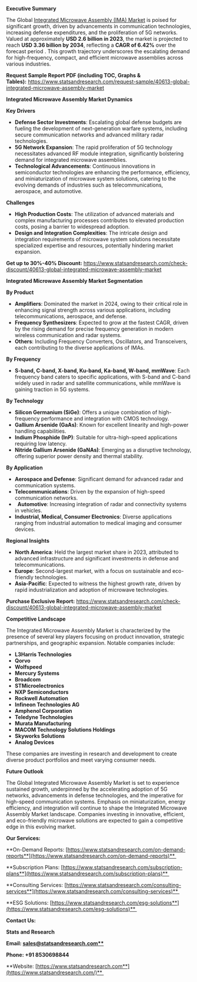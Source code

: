 ﻿**Executive Summary**

The Global [Integrated Microwave Assembly (IMA) Market](https://www.statsandresearch.com/report/40613-global-integrated-microwave-assembly-market) is poised for significant growth, driven by advancements in communication technologies, increasing defense expenditures, and the proliferation of 5G networks. Valued at approximately **USD 2.6 billion in 2023**, the market is projected to reach **USD 3.36 billion by 2034**, reflecting a **CAGR of 6.42%** over the forecast period . This growth trajectory underscores the escalating demand for high-frequency, compact, and efficient microwave assemblies across various industries. 

**Request Sample Report PDF (including TOC, Graphs & Tables):** <https://www.statsandresearch.com/request-sample/40613-global-integrated-microwave-assembly-market> 

**Integrated Microwave Assembly Market Dynamics**

**Key Drivers**

- **Defense Sector Investments**: Escalating global defense budgets are fueling the development of next-generation warfare systems, including secure communication networks and advanced military radar technologies. 
- **5G Network Expansion**: The rapid proliferation of 5G technology necessitates advanced RF module integration, significantly bolstering demand for integrated microwave assemblies.
- **Technological Advancements**: Continuous innovations in semiconductor technologies are enhancing the performance, efficiency, and miniaturization of microwave system solutions, catering to the evolving demands of industries such as telecommunications, aerospace, and automotive. 

**Challenges**

- **High Production Costs**: The utilization of advanced materials and complex manufacturing processes contributes to elevated production costs, posing a barrier to widespread adoption.
- **Design and Integration Complexities**: The intricate design and integration requirements of microwave system solutions necessitate specialized expertise and resources, potentially hindering market expansion.

**Get up to 30%-40% Discount:** <https://www.statsandresearch.com/check-discount/40613-global-integrated-microwave-assembly-market> 

**Integrated Microwave Assembly Market Segmentation**

**By Product**

- **Amplifiers**: Dominated the market in 2024, owing to their critical role in enhancing signal strength across various applications, including telecommunications, aerospace, and defense.
- **Frequency Synthesizers**: Expected to grow at the fastest CAGR, driven by the rising demand for precise frequency generation in modern wireless communication and radar systems.
- **Others**: Including Frequency Converters, Oscillators, and Transceivers, each contributing to the diverse applications of IMAs. 

**By Frequency**

- **S-band, C-band, X-band, Ku-band, Ka-band, W-band, mmWave**: Each frequency band caters to specific applications, with S-band and C-band widely used in radar and satellite communications, while mmWave is gaining traction in 5G systems. 

**By Technology**

- **Silicon Germanium (SiGe)**: Offers a unique combination of high-frequency performance and integration with CMOS technology. 
- **Gallium Arsenide (GaAs)**: Known for excellent linearity and high-power handling capabilities. 
- **Indium Phosphide (InP)**: Suitable for ultra-high-speed applications requiring low latency. 
- **Nitride Gallium Arsenide (GaNAs)**: Emerging as a disruptive technology, offering superior power density and thermal stability. 

**By Application**

- **Aerospace and Defense**: Significant demand for advanced radar and communication systems. 
- **Telecommunications**: Driven by the expansion of high-speed communication networks.
- ` `**Automotive**: Increasing integration of radar and connectivity systems in vehicles. 
- **Industrial, Medical, Consumer Electronics**: Diverse applications ranging from industrial automation to medical imaging and consumer devices.

**Regional Insights**

- **North America**: Held the largest market share in 2023, attributed to advanced infrastructure and significant investments in defense and telecommunications.
- **Europe**: Second-largest market, with a focus on sustainable and eco-friendly technologies.
- **Asia-Pacific**: Expected to witness the highest growth rate, driven by rapid industrialization and adoption of microwave technologies.

**Purchase Exclusive Report:** <https://www.statsandresearch.com/check-discount/40613-global-integrated-microwave-assembly-market> 

**Competitive Landscape**

The Integrated Microwave Assembly Market is characterized by the presence of several key players focusing on product innovation, strategic partnerships, and geographic expansion. Notable companies include:

- **L3Harris Technologies**
- **Qorvo**
- **Wolfspeed**
- **Mercury Systems**
- **Broadcom**
- **STMicroelectronics**
- **NXP Semiconductors**
- **Rockwell Automation**
- **Infineon Technologies AG**
- **Amphenol Corporation**
- **Teledyne Technologies**
- **Murata Manufacturing**
- **MACOM Technology Solutions Holdings**
- **Skyworks Solutions**
- **Analog Devices**

These companies are investing in research and development to create diverse product portfolios and meet varying consumer needs.

**Future Outlook**

The Global Integrated Microwave Assembly Market is set to experience sustained growth, underpinned by the accelerating adoption of 5G networks, advancements in defense technologies, and the imperative for high-speed communication systems. Emphasis on miniaturization, energy efficiency, and integration will continue to shape the Integrated Microwave Assembly Market landscape. Companies investing in innovative, efficient, and eco-friendly microwave solutions are expected to gain a competitive edge in this evolving market.

**Our Services:** 

**On-Demand Reports: [https://www.statsandresearch.com/on-demand-reports**](https://www.statsandresearch.com/on-demand-reports)** 

**Subscription Plans: [https://www.statsandresearch.com/subscription-plans**](https://www.statsandresearch.com/subscription-plans)** 

**Consulting Services: [https://www.statsandresearch.com/consulting-services**](https://www.statsandresearch.com/consulting-services)** 

**ESG Solutions: [https://www.statsandresearch.com/esg-solutions**](https://www.statsandresearch.com/esg-solutions)** 



**Contact Us:** 

**Stats and Research** 

**Email: [sales@statsandresearch.com**](mailto:sales@statsandresearch.com)** 

**Phone: +91 8530698844** 

**Website: [https://www.statsandresearch.com**](https://www.statsandresearch.com/)** 



